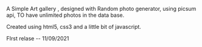 A Simple Art gallery , designed with Random photo generator, using picsum api, TO have unlimited photos in the data base.

Created using html5, css3 and a little bit of javascript.


FIrst relase -- 11/09/2021
